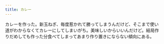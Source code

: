 ```yaml
---
title: カレー
---
```


カレーを作った。新玉ねぎ、毎度惹かれて勝ってしまうんだけど、そこまで使い道がわからなくてカレーにしてしまいがち。美味しいからいいんだけど。結局作りだめしても作った分食べてしまってあまり作り置きにならない傾向にある。